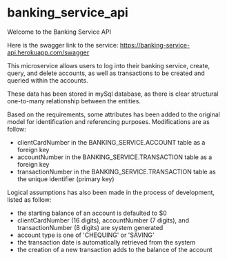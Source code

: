 # banking_service_api


Welcome to the Banking Service API

Here is the swagger link to the service: https://banking-service-api.herokuapp.com/swagger

This microservice allows users to log into their banking service, create, query, and delete accounts, as well as transactions to be created and queried within the accounts. 

These data has been stored in mySql database, as there is clear structural one-to-many relationship between the entities. 

Based on the requirements, some attributes has been added to the original model for identification and referencing purposes. 
Modifications are as follow:

- clientCardNumber in the BANKING_SERVICE.ACCOUNT table as a foreign key 
- accountNumber in the BANKING_SERVICE.TRANSACTION table as a foreign key
- transactionNumber in the BANKING_SERVICE.TRANSACTION table as the unique identifier (primary key)


Logical assumptions has also been made in the process of development, listed as follow:

- the starting balance of an account is defaulted to $0
- clientCardNumber (16 digits), accountNumber (7 digits), and transactionNumber (8 digits) are system generated
- account type is one of 'CHEQUING' or 'SAVING'
- the transaction date is automatically retrieved from the system
- the creation of a new transaction adds to the balance of the account
